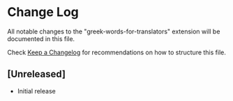# Change Log

All notable changes to the "greek-words-for-translators" extension will be documented in this file.

Check [Keep a Changelog](http://keepachangelog.com/) for recommendations on how to structure this file.

## [Unreleased]

- Initial release